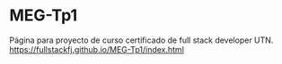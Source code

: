 # MEG-Tp1
Página para proyecto de curso certificado de full stack developer UTN.
https://fullstackfj.github.io/MEG-Tp1/index.html
